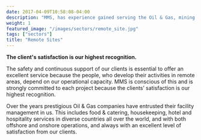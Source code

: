 ```yaml
---
date: 2017-04-09T10:58:08-04:00
description: "MMS, has experience gained serving the Oil & Gas, mining or construction industries."
weight: 1
featured_image: "/images/sectors/remote_site.jpg"
tags: ["sectors"]
title: "Remote Sites"
---
```

<strong>The client's satisfaction is our highest recognition.</strong>

The safety and continuous support of our clients is essential to offer an excellent service because the people, who develop their activities in remote areas, depend on our operational capacity. MMS is conscious of this and is strongly committed to each project because the clients’ satisfaction is our highest recognition.


Over the years prestigious Oil & Gas companies have entrusted their facility management in us. This includes food & catering, housekeeping, hotel and hospitality services in diverse countries all over the world, and with both offshore and onshore operations, and always with an excellent level of satisfaction from our clients.
